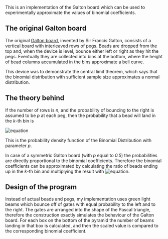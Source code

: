 This is an implementation of the Galton board which can be used to experimentally approximate the values of binomial coefficients.

## The original Galton board

The original [Galton board](https://en.wikipedia.org/wiki/Galton_board), invented by Sir Francis Galton, consists of a vertical board with interleaved rows of pegs. Beads are dropped from the top and, when the device is level, bounce either left or right as they hit the pegs. Eventually they are collected into bins at the bottom, where the height of bead columns accumulated in the bins approximate a bell curve.

This device was to demonstrate the central limit theorem, which says that the binomial distribution with sufficient sample size approximates a normal distribution.

## The theory behind

If the number of rows is _n_, and the probability of bouncing to the right is assumed to be _p_ at each peg, then the probability that a bead will land in the _k_-th bin is

![equation](https://i.ibb.co/ry9QDbR/equation-3.png)

This is the probability density function of the Binomial Distribution with parameter _p_.

In case of a symmetric Galton board (with _p_ equal to _0.5_) the probabilities are directly proportional to the binomial coefficients. Therefore the binomial coefficients can be approximated by calculating the ratio of beads ending up in the _k_-th bin and multiplying the result with ![equation](https://i.ibb.co/wMJq5g7/equation-2.png).

## Design of the program

Instead of actual beads and pegs, my implementation uses green light beams which bounce off of gates with equal probability to the left and to the right. The gates are arranged into the shape of the Pascal triangle, therefore the construction exactly simulates the behaviour of the Galton board. For each box on the bottom of the pyramid the number of beams landing in that box is calculated, and then the scaled value is compared to the corresponding binomial coefficient.
